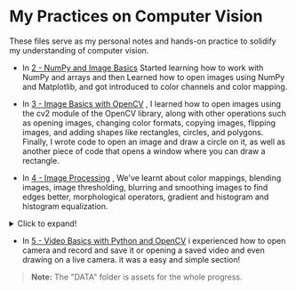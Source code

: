 # My Practices on Computer Vision

These files serve as my personal notes and hands-on practice to solidify my understanding of computer vision. 

- In [2 - NumPy and Image Basics](Files/2%20-%20NumPy%20and%20Image%20Basics) Started learning how to work with NumPy and arrays and then Learned how to open images using NumPy and Matplotlib, and got introduced to color channels and color mapping.

- In [3 - Image Basics with OpenCV](Files/3%20-%20Image%20Basics%20with%20OpenCV)  , I learned how to open images using the cv2 module of the OpenCV library, along with other operations such as opening images, changing color formats, copying images, flipping images, and adding shapes like rectangles, circles, and polygons.
Finally, I wrote code to open an image and draw a circle on it, as well as another piece of code that opens a window where you can draw a rectangle.

- In [4 - Image Processing](Files/4%20-%20Image%20Processing) , We've learnt about color mappings, blending images, image thresholding, blurring and smoothing images to find edges better,
morphological operators, gradient and histogram and histogram equalization.
<details>
  <summary>Click to expand!</summary>
    23- blending and pasting images: 
> cv2.addWeighted : this is used to blend two image on each other (opacity)


25- image thresholding:
> itroduction to: cv2.threshold , first of all you turn image into gray. then you try using threshold to add some effect on image.

> a function to show images in customized size (this will display image a little larger): 
```
def show_pic(img):
    fig = plt.figure(figsize=(15,15))
    ax = fig.add_subplot(111)
    ax.imshow(img,cmap='gray')
```
```
show_pic(img)
```
> cv2.adaptiveThreshold : this will look into neighberhood pixels to make the changes 

26- blurring and smoothing images: it will help to reduce the noise, or help a computer vision application to focus on details. **blurring and moothing** always combined with *edge detection*. edge detection algorithm detects too many edges when a high resolution picture shows up without any blurring.
**gamma correction** : this will help to make the picture brighter or darker.
**kernel based filters** : kernel filters are some matrices and they will apply some mathematic operation to pixels to make the new image. 

27- **blurring**: blurring is used to blur images if they are noisy or reduce the image detail to detect edges better. we use brick image because it is easy to see outline of each brick.

> if you choose a gamma value less than 1, then you make the picture brighter. example : 1/4
```
gamma = 1/4
# to effect the image we use np.power. also power is related to the same power in math.
# it's trying to increase the value of power of pixels by the power, and power comes from gamma variable.
result = np.power(i,gamma) 
display_img(result)
```

> *Blurring* : first we make a kernel. then we apply a 2D filter on it.
```
kernel = np.ones(shape = (5,5),dtype = np.float32)/25
```
```
# -1 means input depth is the same as output depth
dst = cv2.filter2D(img , -1,kernel)
display_img(dst)
```
> *blurring gaussian and median methods*:
```
# guassian
blurred_img = cv2.GaussianBlur(img,(5,5),10)
display_img(blurred_img)
```
```
# median
median = cv2.medianBlur(noise_img,5)
display_img(median)
```
```
# bilateral
blur = cv2.bilateralFilter(img, 9,75,75)
display_img(blur)
```
**there are many ways to make a blur img and things like this, it's guess and check most of the time**

28-  **morphological operators** : this is sets of kernels that can achieve a variety of effects, such as reducing noise. certain operators are very good at reducing black points on a white background ( and vice versa )

*Erode* :
```
this will erode edges.
result = cv2.erode(img,kernel,iterations= 4)
```
*Opening* : 
```
# using opening ( morphological operator ) to get rid of this noise 
opening = cv2.morphologyEx(noise_img,cv2.MORPH_OPEN,kernel)
```
*closing*: 
```
# closing 
closing = cv2.morphologyEx(black_noise_img,cv2.MORPH_CLOSE,kernel)
```
*morphological gradient*:
```
gradient = cv2.morphologyEx(img,cv2.MORPH_GRADIENT,kernel)
```


> *Most used codes around the projects* : 
```
# imports
import cv2 
import numpy as np
import matplotlib.pyplot as plt
```
```
# img loadmentory
 def load_img():
     blank_img = np.zeros((600,600))
     font = cv2.FONT_HERSHEY_SIMPLEX
     cv2.putText(blank_img,text = 'ABCDE' , org = (50,300) , fontFace = font , fontScale = 5 , color = (255,255,255),thickness = 4)
     return blank_img
```
38 : Drawing Shape on live video ( this technique will be used on obj detection ) 
</details>

- In [5 - Video Basics with Python and OpenCV](Files/5%20-%20Video%20Basics%20with%20Python%20and%20OpenCV) i experienced how to open camera and record and save it or opening a saved video and even drawing on a live camera. it was a easy and simple section!




> **Note:** The "DATA" folder is assets for the whole progress.
